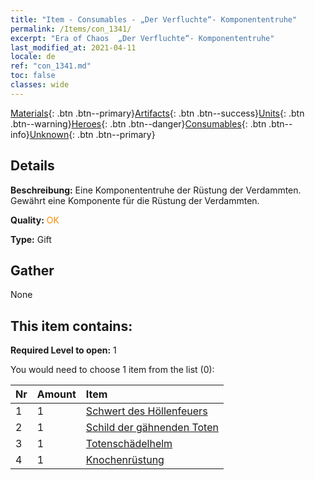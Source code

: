 ```yaml
---
title: "Item - Consumables - „Der Verfluchte“- Komponententruhe"
permalink: /Items/con_1341/
excerpt: "Era of Chaos  „Der Verfluchte“- Komponententruhe"
last_modified_at: 2021-04-11
locale: de
ref: "con_1341.md"
toc: false
classes: wide
---
```

 [Materials](/de/Items/){: .btn .btn--primary}[Artifacts](/de/Items/Artifacts/){: .btn .btn--success}[Units](/de/Items/Units/){: .btn .btn--warning}[Heroes](/de/Items/Heroes/){: .btn .btn--danger}[Consumables](/de/Items/Consumables/){: .btn .btn--info}[Unknown](/de/Items/Unknown/){: .btn .btn--primary}

## Details
 **Beschreibung:** Eine Komponententruhe der Rüstung der Verdammten. Gewährt eine Komponente für die Rüstung der Verdammten.

 **Quality:** <span style="color: #FF8C00">OK</span>

 **Type:** Gift

## Gather

  None

## This item contains:

 **Required Level to open:** 1

 You would need to choose 1 item from the list (0):

  | Nr | Amount |     Item    |
  |:---|:-------|:------------|
  | 1 | 1 | [Schwert des Höllenfeuers](/de/Items/art_121/) | 
  | 2 | 1 | [Schild der gähnenden Toten](/de/Items/art_122/) | 
  | 3 | 1 | [Totenschädelhelm](/de/Items/art_123/) | 
  | 4 | 1 | [Knochenrüstung](/de/Items/art_124/) | 
